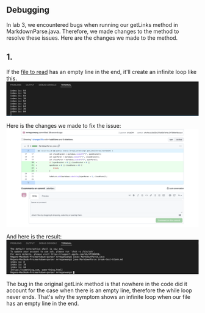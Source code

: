 ## Debugging

In lab 3, we encountered bugs when running our getLinks method in MarkdownParse.java. Therefore, we made changes to the method to resolve these issues. Here are the changes we made to the method. 

## 1. 

If the [file to read](https://github.com/mrreganwang/markdown-parser/blob/main/break-test-blank.md?plain=1) has an empty line in the end, it'll create an infinite loop like this.
![image](lab_report_2_symptom_1.png)

Here is the changes we made to fix the issue:
![image](lab_report_2_fix_1.png)

And here is the result:
![image](lab_report_2_result_1.png)

The bug in the original getLink method is that nowhere in the code did it account for the case when there is an empty line, therefore the while loop never ends. That's why the symptom shows an infinite loop when our file has an empty line in the end.